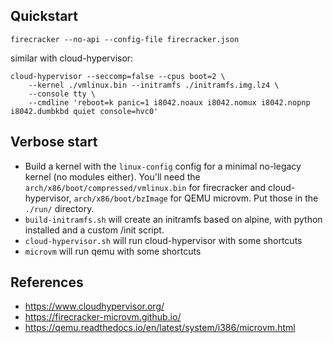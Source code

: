## Quickstart

```
firecracker --no-api --config-file firecracker.json
```

similar with cloud-hypervisor:

```
cloud-hypervisor --seccomp=false --cpus boot=2 \
    --kernel ./vmlinux.bin --initramfs ./initramfs.img.lz4 \
    --console tty \
    --cmdline 'reboot=k panic=1 i8042.noaux i8042.nomux i8042.nopnp i8042.dumbkbd quiet console=hvc0'
```

## Verbose start

* Build a kernel with the `linux-config` config for a minimal no-legacy kernel
  (no modules either). You'll need the `arch/x86/boot/compressed/vmlinux.bin` for
  firecracker and cloud-hypervisor, `arch/x86/boot/bzImage` for QEMU microvm.
  Put those in the `./run/` directory.
* `build-initramfs.sh` will create an initramfs based on alpine, with python
  installed and a custom /init script.
* `cloud-hypervisor.sh` will run cloud-hypervisor with some shortcuts
* `microvm` will run qemu with some shortcuts

## References
- https://www.cloudhypervisor.org/
- https://firecracker-microvm.github.io/
- https://qemu.readthedocs.io/en/latest/system/i386/microvm.html

